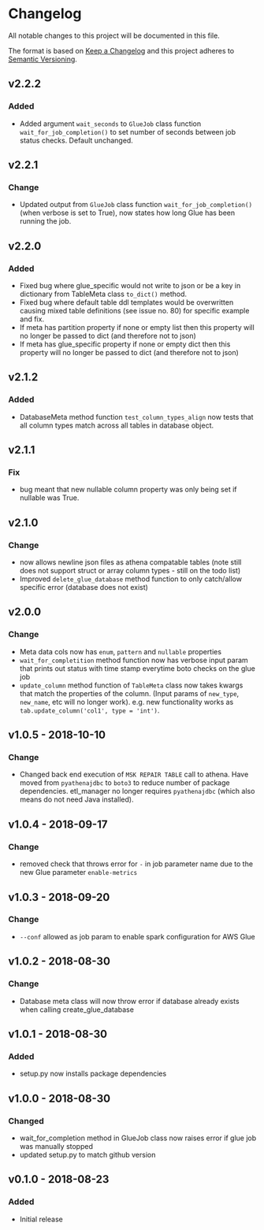 # Changelog
All notable changes to this project will be documented in this file.

The format is based on [Keep a Changelog](http://keepachangelog.com/en/1.0.0/)
and this project adheres to [Semantic Versioning](http://semver.org/spec/v2.0.0.html).

## v2.2.2
### Added
- Added argument `wait_seconds` to `GlueJob` class function `wait_for_job_completion()` to set number of seconds between job status checks. Default unchanged.

## v2.2.1
### Change
- Updated output from `GlueJob` class function `wait_for_job_completion()` (when verbose is set to True), now states how long Glue has been running the job.

## v2.2.0
### Added
- Fixed bug where glue_specific would not write to json or be a key in dictionary from TableMeta class `to_dict()` method.
- Fixed bug where default table ddl templates would be overwritten causing mixed table definitions (see issue no. 80) for specific example and fix.
- If meta has partition property if none or empty list then this property will no longer be passed to dict (and therefore not to json)
- If meta has glue_specific property if none or empty dict then this property will no longer be passed to dict (and therefore not to json)

## v2.1.2
### Added
- DatabaseMeta method function `test_column_types_align` now tests that all column types match across all tables in database object.

## v2.1.1
### Fix
- bug meant that new nullable column property was only being set if nullable was True.

## v2.1.0
### Change
- now allows newline json files as athena compatable tables (note still does not support struct or array column types - still on the todo list)
- Improved `delete_glue_database` method function to only catch/allow specific error (database does not exist)

## v2.0.0
### Change
- Meta data cols now has `enum`, `pattern` and `nullable` properties
- `wait_for_completition` method function now has verbose input param that prints out status with time stamp everytime boto checks on the glue job
- `update_column` method function of `TableMeta` class now takes kwargs that match the properties of the column. (Input params of `new_type`, `new_name`, etc will no longer work). e.g. new functionality works as `tab.update_column('col1', type = 'int')`.

## v1.0.5 - 2018-10-10
### Change
- Changed back end execution of `MSK REPAIR TABLE` call to athena. Have moved from `pyathenajdbc` to `boto3` to reduce number of package dependencies. etl_manager no longer requires `pyathenajdbc` (which also means do not need Java installed).

## v1.0.4 - 2018-09-17
### Change
- removed check that throws error for `-` in job parameter name due to the new Glue parameter `enable-metrics`

## v1.0.3 - 2018-09-20
### Change
- `--conf` allowed as job param to enable spark configuration for AWS Glue

## v1.0.2 - 2018-08-30
### Change
- Database meta class will now throw error if database already exists when calling create_glue_database

## v1.0.1 - 2018-08-30
### Added
- setup.py now installs package dependencies

## v1.0.0 - 2018-08-30
### Changed
- wait_for_completion method in GlueJob class now raises error if glue job was manually stopped
- updated setup.py to match github version

## v0.1.0 - 2018-08-23
### Added
- Initial release
